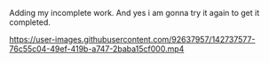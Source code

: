 Adding my incomplete work.
And yes i am gonna try it again to get it completed.












https://user-images.githubusercontent.com/92637957/142737577-76c55c04-49ef-419b-a747-2baba15cf000.mp4



